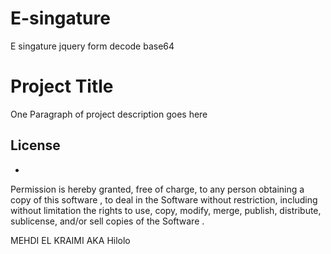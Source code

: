 # E-singature
E singature jquery form decode base64

# Project Title

One Paragraph of project description goes here



## License

 - 

Permission is hereby granted, free of charge, to any person obtaining a copy of this software , to deal in the Software without restriction, including without limitation the rights to use, copy, modify, merge, publish, distribute, sublicense, and/or sell copies of the Software .

MEHDI EL KRAIMI 
AKA Hilolo

